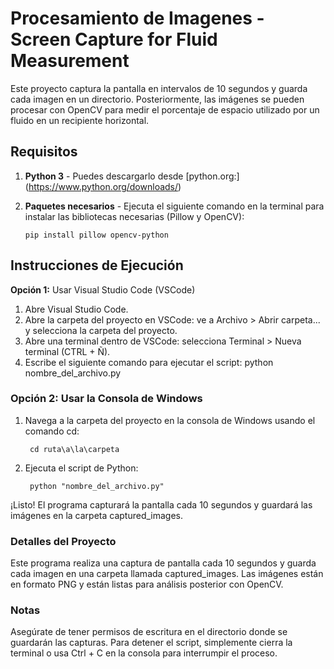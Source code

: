 # Procesamiento de Imagenes - Screen Capture for Fluid Measurement
Este proyecto captura la pantalla en intervalos de 10 segundos y guarda cada imagen en un directorio. Posteriormente, las imágenes se pueden procesar con OpenCV para medir el porcentaje de espacio utilizado por un fluido en un recipiente horizontal.

## Requisitos
1. **Python 3** - Puedes descargarlo desde [python.org:] (https://www.python.org/downloads/)
2. **Paquetes necesarios** - Ejecuta el siguiente comando en la terminal para instalar las bibliotecas necesarias (Pillow y OpenCV):

   ```
   pip install pillow opencv-python
   ```


## Instrucciones de Ejecución
**Opción 1:** Usar Visual Studio Code (VSCode)

1. Abre Visual Studio Code.
2. Abre la carpeta del proyecto en VSCode: ve a Archivo > Abrir carpeta... y selecciona la carpeta del proyecto.
3. Abre una terminal dentro de VSCode: selecciona Terminal > Nueva terminal (CTRL + Ñ).
4. Escribe el siguiente comando para ejecutar el script:
python nombre_del_archivo.py

### Opción 2: Usar la Consola de Windows

1. Navega a la carpeta del proyecto en la consola de Windows usando el comando cd:
   ```
    cd ruta\a\la\carpeta
   ```
2. Ejecuta el script de Python:
   ```
    python "nombre_del_archivo.py"
   ```

¡Listo! El programa capturará la pantalla cada 10 segundos y guardará las imágenes en la carpeta captured_images.

### Detalles del Proyecto
Este programa realiza una captura de pantalla cada 10 segundos y guarda cada imagen en una carpeta llamada captured_images. Las imágenes están en formato PNG y están listas para análisis posterior con OpenCV.

### Notas
Asegúrate de tener permisos de escritura en el directorio donde se guardarán las capturas.
Para detener el script, simplemente cierra la terminal o usa Ctrl + C en la consola para interrumpir el proceso.
